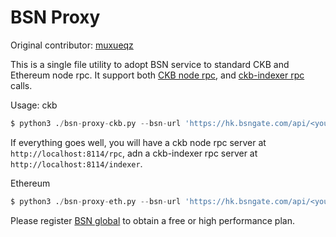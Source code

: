 # BSN Proxy

Original contributor: [muxueqz](https://github.com/muxueqz/bsn-proxy)

This is a single file utility to adopt BSN service to standard CKB and Ethereum node rpc. It support both [CKB node rpc](https://github.com/nervosnetwork/ckb/blob/master/rpc/README.md), and [ckb-indexer rpc](https://github.com/nervosnetwork/ckb-indexer) calls.

Usage:
ckb
```py
$ python3 ./bsn-proxy-ckb.py --bsn-url 'https://hk.bsngate.com/api/<your-app-id>/Nervos-Mainnet/rpc' --api-key '<your-api-key>'
```
If everything goes well, you will have a ckb node rpc server at `http://localhost:8114/rpc`, adn a ckb-indexer rpc server at `http://localhost:8114/indexer`.

Ethereum
```py
$ python3 ./bsn-proxy-eth.py --bsn-url 'https://hk.bsngate.com/api/<your-app-id>/ETH-Mainnet/rpc' --api-key '<your-api-key>'
```


Please register [BSN global](https://global.bsnbase.com/) to obtain a free or high performance plan.